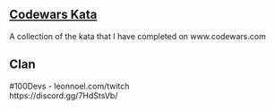 <h2><u>Codewars Kata</u></h2>
<p>A collection of the kata that I have completed on www.codewars.com
<h2>Clan</h2>
<p>#100Devs - leonnoel.com/twitch <br>
https://discord.gg/7HdStsVb/<p>
